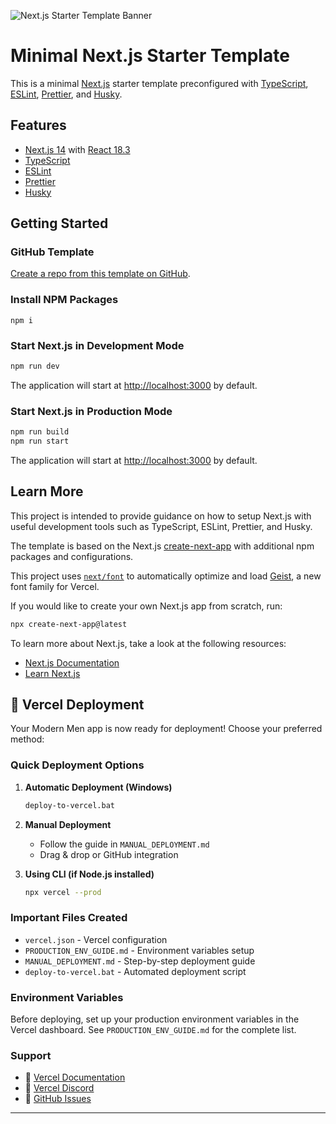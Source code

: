 ![Next.js Starter Template Banner](/public/mrchriscarpenter-next-starter.png)

# Minimal Next.js Starter Template

This is a minimal [Next.js](https://nextjs.org) starter template preconfigured with [TypeScript](https://www.typescriptlang.org), [ESLint](https://eslint.org), [Prettier](https://prettier.io), and [Husky](https://typicode.github.io/husky/#/).

## Features

- [Next.js 14](https://nextjs.org/docs/getting-started) with [React 18.3](https://reactjs.org/docs/getting-started.html)
- [TypeScript](https://www.typescriptlang.org/docs)
- [ESLint](https://eslint.org/docs/latest/user-guide/getting-started)
- [Prettier](https://prettier.io/docs/en/index.html)
- [Husky](https://typicode.github.io/husky/#/)

## Getting Started

### GitHub Template

[Create a repo from this template on GitHub](https://github.com/mrchriscarpenter/next-starter/generate).

### Install NPM Packages

```texttexttexttextbash
npm i
```

### Start Next.js in Development Mode

```bash
npm run dev
```

The application will start at [http://localhost:3000](http://localhost:3000) by default.

### Start Next.js in Production Mode

```bash
npm run build
npm run start
```

The application will start at [http://localhost:3000](http://localhost:3000) by default.

## Learn More

This project is intended to provide guidance on how to setup Next.js with useful development tools such as TypeScript, ESLint, Prettier, and Husky.

The template is based on the Next.js [create-next-app](https://nextjs.org/docs/getting-started#automatic-setup) with additional npm packages and configurations.

This project uses [`next/font`](https://nextjs.org/docs/app/building-your-application/optimizing/fonts) to automatically optimize and load [Geist](https://vercel.com/font), a new font family for Vercel.

If you would like to create your own Next.js app from scratch, run:

```bash
npx create-next-app@latest
```

To learn more about Next.js, take a look at the following resources:

- [Next.js Documentation](https://nextjs.org/docs)
- [Learn Next.js](https://nextjs.org/learn)
## 🚀 Vercel Deployment

Your Modern Men app is now ready for deployment! Choose your preferred method:

### Quick Deployment Options

1. **Automatic Deployment (Windows)**
   ```bash
   deploy-to-vercel.bat
   ```

2. **Manual Deployment**
   - Follow the guide in `MANUAL_DEPLOYMENT.md`
   - Drag & drop or GitHub integration

3. **Using CLI (if Node.js installed)**
   ```bash
   npx vercel --prod
   ```

### Important Files Created
- `vercel.json` - Vercel configuration
- `PRODUCTION_ENV_GUIDE.md` - Environment variables setup
- `MANUAL_DEPLOYMENT.md` - Step-by-step deployment guide
- `deploy-to-vercel.bat` - Automated deployment script

### Environment Variables
Before deploying, set up your production environment variables in the Vercel dashboard. See `PRODUCTION_ENV_GUIDE.md` for the complete list.

### Support
- 📖 [Vercel Documentation](https://vercel.com/docs)
- 💬 [Vercel Discord](https://vercel.com/discord)
- 🐛 [GitHub Issues](https://github.com/your-repo/issues)

---

